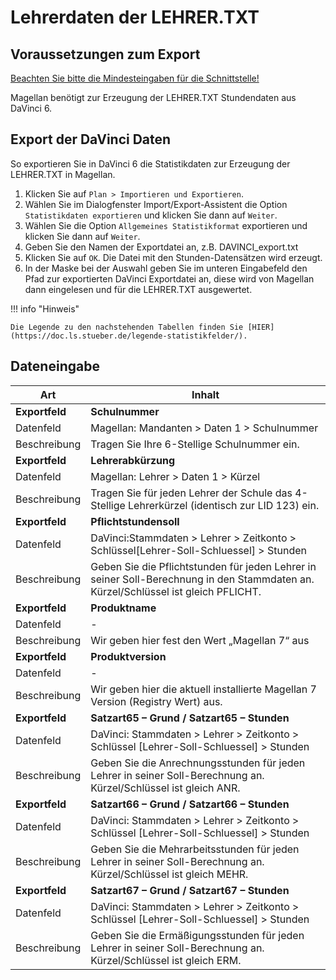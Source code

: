 # Lehrerdaten der LEHRER.TXT

## Voraussetzungen zum Export

[Beachten Sie bitte die Mindesteingaben für die Schnittstelle!](https://doc.ls.stueber.de/nordrhein-westfalen/abs-bbs/#voraussetzungen-für-alle-statistikdaten)

Magellan benötigt zur Erzeugung der LEHRER.TXT Stundendaten aus DaVinci 6.

## Export der DaVinci Daten

So exportieren Sie in DaVinci 6 die Statistikdaten zur Erzeugung der LEHRER.TXT in Magellan.

1. Klicken Sie auf `Plan > Importieren und Exportieren`.
2. Wählen Sie im Dialogfenster Import/Export-Assistent die Option `Statistikdaten exportieren` und klicken Sie dann auf `Weiter`.
3. Wählen Sie die Option `Allgemeines Statistikformat` exportieren und klicken Sie dann auf `Weiter`.
4. Geben Sie den Namen der Exportdatei an, z.B. DAVINCI_export.txt
5. Klicken Sie auf `OK`. Die Datei mit den Stunden-Datensätzen wird erzeugt.
6. In der Maske bei der Auswahl geben Sie im unteren Eingabefeld den Pfad zur exportierten DaVinci Exportdatei an, diese wird von Magellan dann eingelesen und für die LEHRER.TXT ausgewertet.

!!! info "Hinweis"

    Die Legende zu den nachstehenden Tabellen finden Sie [HIER](https://doc.ls.stueber.de/legende-statistikfelder/).

## Dateneingabe

Art               | Inhalt
----------------- | ------
**Exportfeld**    | **Schulnummer**
Datenfeld         | Magellan: Mandanten > Daten 1 > Schulnummer
Beschreibung      | Tragen Sie Ihre 6-Stellige Schulnummer ein.
**Exportfeld**    | **Lehrerabkürzung**
Datenfeld         | Magellan: Lehrer > Daten 1 > Kürzel
Beschreibung      | Tragen Sie für jeden Lehrer der Schule das 4-Stellige Lehrerkürzel (identisch zur LID 123) ein.
**Exportfeld**    | **Pflichtstundensoll**
Datenfeld         | DaVinci:Stammdaten > Lehrer > Zeitkonto > Schlüssel[Lehrer-Soll-Schluessel] > Stunden
Beschreibung      | Geben Sie die Pflichtstunden für jeden Lehrer in seiner Soll-Berechnung in den Stammdaten an. Kürzel/Schlüssel ist gleich PFLICHT.
**Exportfeld**    | **Produktname**
Datenfeld         | -
Beschreibung      | Wir geben hier fest den Wert „Magellan 7“ aus
**Exportfeld**    | **Produktversion**
Datenfeld         | -
Beschreibung      | Wir geben hier die aktuell installierte Magellan 7 Version (Registry Wert) aus.
**Exportfeld**    | **Satzart65 – Grund / Satzart65 – Stunden**
Datenfeld         | DaVinci: Stammdaten > Lehrer > Zeitkonto > Schlüssel [Lehrer-Soll-Schluessel] > Stunden
Beschreibung      | Geben Sie die Anrechnungsstunden für jeden Lehrer in seiner Soll-Berechnung an.   Kürzel/Schlüssel ist gleich ANR.
**Exportfeld**    | **Satzart66 – Grund / Satzart66 – Stunden**
Datenfeld         | DaVinci: Stammdaten > Lehrer > Zeitkonto > Schlüssel [Lehrer-Soll-Schluessel] > Stunden
Beschreibung      | Geben Sie die Mehrarbeitsstunden für jeden Lehrer in seiner Soll-Berechnung an. Kürzel/Schlüssel ist gleich MEHR.
**Exportfeld**    | **Satzart67 – Grund / Satzart67 – Stunden**
Datenfeld         | DaVinci: Stammdaten > Lehrer > Zeitkonto > Schlüssel [Lehrer-Soll-Schluessel] > Stunden
Beschreibung      | Geben Sie die Ermäßigungsstunden für jeden Lehrer in seiner Soll-Berechnung an. Kürzel/Schlüssel ist gleich ERM.
